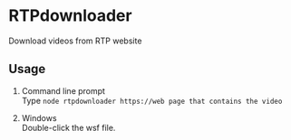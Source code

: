 # RTPdownloader
Download videos from RTP website

## Usage
1. Command line prompt  
Type   `node rtpdownloader https://web page that contains the video`

2. Windows  
Double-click the wsf file.
